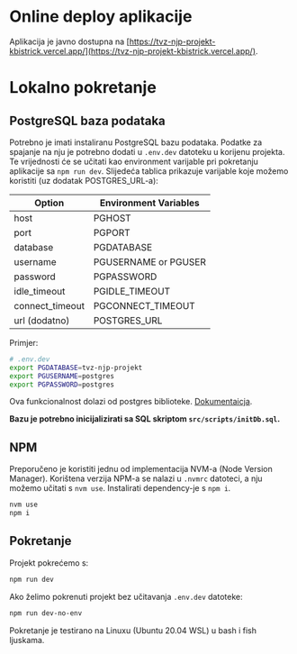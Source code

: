 # Online deploy aplikacije

Aplikacija je javno dostupna na [https://tvz-njp-projekt-kbistrick.vercel.app/](https://tvz-njp-projekt-kbistrick.vercel.app/).



# Lokalno pokretanje

## PostgreSQL baza podataka

Potrebno je imati instaliranu PostgreSQL bazu podataka. Podatke za spajanje na nju je potrebno dodati u `.env.dev` datoteku u korijenu projekta. Te vrijednosti će se učitati kao environment varijable pri pokretanju aplikacije sa `npm run dev`. Slijedeća tablica prikazuje varijable koje možemo koristiti (uz dodatak POSTGRES_URL-a):

| Option          | Environment Variables |
|-----------------|-----------------------|
| host            | PGHOST                |
| port            | PGPORT                |
| database        | PGDATABASE            |
| username        | PGUSERNAME or PGUSER  |
| password        | PGPASSWORD            |
| idle_timeout    | PGIDLE_TIMEOUT        |
| connect_timeout | PGCONNECT_TIMEOUT     |
| url (dodatno)   | POSTGRES_URL          |

Primjer:

```sh
# .env.dev
export PGDATABASE=tvz-njp-projekt
export PGUSERNAME=postgres
export PGPASSWORD=postgres
```

Ova funkcionalnost dolazi od postgres biblioteke. [Dokumentaicja](https://www.npmjs.com/package/postgres#environmental-variables).

**Bazu je potrebno inicijalizirati sa SQL skriptom `src/scripts/initDb.sql`.**



## NPM

Preporučeno je koristiti jednu od implementacija NVM-a (Node Version Manager). Korištena verzija NPM-a se nalazi u `.nvmrc` datoteci, a nju možemo učitati s `nvm use`. Instalirati dependency-je s `npm i`.

```sh
nvm use
npm i
```



## Pokretanje

Projekt pokrećemo s:

```sh
npm run dev
```

Ako želimo pokrenuti projekt bez učitavanja `.env.dev` datoteke:

```sh
npm run dev-no-env
```

Pokretanje je testirano na Linuxu (Ubuntu 20.04 WSL) u bash i fish ljuskama.
